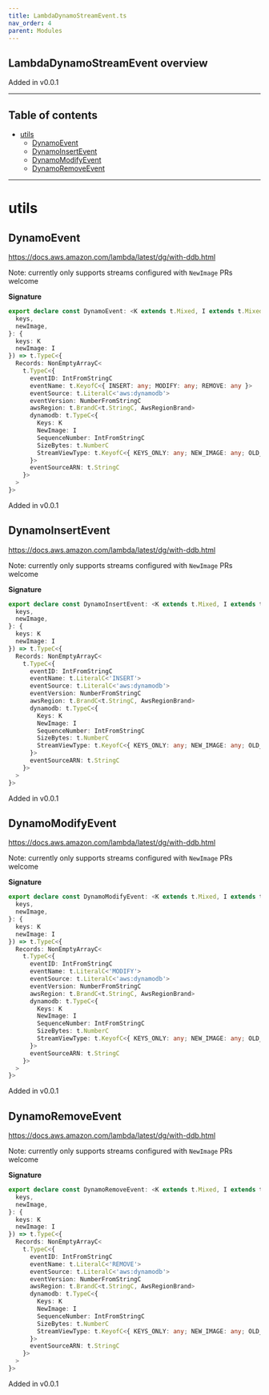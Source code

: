 ```yaml
---
title: LambdaDynamoStreamEvent.ts
nav_order: 4
parent: Modules
---
```


## LambdaDynamoStreamEvent overview

Added in v0.0.1

---

<h2 class="text-delta">Table of contents</h2>

- [utils](#utils)
  - [DynamoEvent](#dynamoevent)
  - [DynamoInsertEvent](#dynamoinsertevent)
  - [DynamoModifyEvent](#dynamomodifyevent)
  - [DynamoRemoveEvent](#dynamoremoveevent)

---

# utils

## DynamoEvent

https://docs.aws.amazon.com/lambda/latest/dg/with-ddb.html

Note: currently only supports streams configured with `NewImage`
PRs welcome

**Signature**

```ts
export declare const DynamoEvent: <K extends t.Mixed, I extends t.Mixed>({
  keys,
  newImage,
}: {
  keys: K
  newImage: I
}) => t.TypeC<{
  Records: NonEmptyArrayC<
    t.TypeC<{
      eventID: IntFromStringC
      eventName: t.KeyofC<{ INSERT: any; MODIFY: any; REMOVE: any }>
      eventSource: t.LiteralC<'aws:dynamodb'>
      eventVersion: NumberFromStringC
      awsRegion: t.BrandC<t.StringC, AwsRegionBrand>
      dynamodb: t.TypeC<{
        Keys: K
        NewImage: I
        SequenceNumber: IntFromStringC
        SizeBytes: t.NumberC
        StreamViewType: t.KeyofC<{ KEYS_ONLY: any; NEW_IMAGE: any; OLD_IMAGE: any; NEW_AND_OLD_IMAGES: any }>
      }>
      eventSourceARN: t.StringC
    }>
  >
}>
```

Added in v0.0.1

## DynamoInsertEvent

https://docs.aws.amazon.com/lambda/latest/dg/with-ddb.html

Note: currently only supports streams configured with `NewImage`
PRs welcome

**Signature**

```ts
export declare const DynamoInsertEvent: <K extends t.Mixed, I extends t.Mixed>({
  keys,
  newImage,
}: {
  keys: K
  newImage: I
}) => t.TypeC<{
  Records: NonEmptyArrayC<
    t.TypeC<{
      eventID: IntFromStringC
      eventName: t.LiteralC<'INSERT'>
      eventSource: t.LiteralC<'aws:dynamodb'>
      eventVersion: NumberFromStringC
      awsRegion: t.BrandC<t.StringC, AwsRegionBrand>
      dynamodb: t.TypeC<{
        Keys: K
        NewImage: I
        SequenceNumber: IntFromStringC
        SizeBytes: t.NumberC
        StreamViewType: t.KeyofC<{ KEYS_ONLY: any; NEW_IMAGE: any; OLD_IMAGE: any; NEW_AND_OLD_IMAGES: any }>
      }>
      eventSourceARN: t.StringC
    }>
  >
}>
```

Added in v0.0.1

## DynamoModifyEvent

https://docs.aws.amazon.com/lambda/latest/dg/with-ddb.html

Note: currently only supports streams configured with `NewImage`
PRs welcome

**Signature**

```ts
export declare const DynamoModifyEvent: <K extends t.Mixed, I extends t.Mixed>({
  keys,
  newImage,
}: {
  keys: K
  newImage: I
}) => t.TypeC<{
  Records: NonEmptyArrayC<
    t.TypeC<{
      eventID: IntFromStringC
      eventName: t.LiteralC<'MODIFY'>
      eventSource: t.LiteralC<'aws:dynamodb'>
      eventVersion: NumberFromStringC
      awsRegion: t.BrandC<t.StringC, AwsRegionBrand>
      dynamodb: t.TypeC<{
        Keys: K
        NewImage: I
        SequenceNumber: IntFromStringC
        SizeBytes: t.NumberC
        StreamViewType: t.KeyofC<{ KEYS_ONLY: any; NEW_IMAGE: any; OLD_IMAGE: any; NEW_AND_OLD_IMAGES: any }>
      }>
      eventSourceARN: t.StringC
    }>
  >
}>
```

Added in v0.0.1

## DynamoRemoveEvent

https://docs.aws.amazon.com/lambda/latest/dg/with-ddb.html

Note: currently only supports streams configured with `NewImage`
PRs welcome

**Signature**

```ts
export declare const DynamoRemoveEvent: <K extends t.Mixed, I extends t.Mixed>({
  keys,
  newImage,
}: {
  keys: K
  newImage: I
}) => t.TypeC<{
  Records: NonEmptyArrayC<
    t.TypeC<{
      eventID: IntFromStringC
      eventName: t.LiteralC<'REMOVE'>
      eventSource: t.LiteralC<'aws:dynamodb'>
      eventVersion: NumberFromStringC
      awsRegion: t.BrandC<t.StringC, AwsRegionBrand>
      dynamodb: t.TypeC<{
        Keys: K
        NewImage: I
        SequenceNumber: IntFromStringC
        SizeBytes: t.NumberC
        StreamViewType: t.KeyofC<{ KEYS_ONLY: any; NEW_IMAGE: any; OLD_IMAGE: any; NEW_AND_OLD_IMAGES: any }>
      }>
      eventSourceARN: t.StringC
    }>
  >
}>
```

Added in v0.0.1
